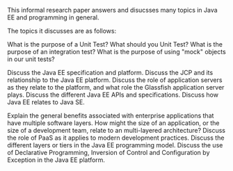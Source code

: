 This informal research paper answers and disucsses many topics in Java EE and programming in general.

The topics it discusses are as follows:

What is the purpose of a Unit Test? 
What should you Unit Test? 
What is the purpose of an integration test? 
What is the purpose of using "mock" objects in our unit tests?

Discuss the Java EE specification and platform. 
Discuss the JCP and its relationship to the Java EE platform. 
Discuss the role of application servers as they relate to the platform, and what role the Glassfish application server plays. 
Discuss the different Java EE APIs and specifications. 
Discuss how Java EE relates to Java SE.

Explain the general benefits associated with enterprise applications that have
multiple software layers. 
How might the size of an application, or the size of a development team, relate to an multi-layered architecture? 
Discuss the role of PaaS as it applies to modern development practices. 
Discuss the different layers or tiers in the Java EE programming model. 
Discuss the use of Declarative Programming, Inversion of Control and Configuration by Exception in the Java EE platform.
